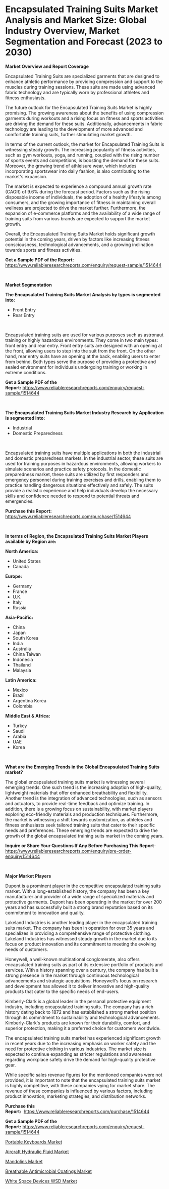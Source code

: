 <p><h1>Encapsulated Training Suits Market Analysis and Market Size: Global Industry Overview, Market Segmentation and Forecast (2023 to 2030)</h1></p><p><strong>Market Overview and Report Coverage</strong></p>
<p><p>Encapsulated Training Suits are specialized garments that are designed to enhance athletic performance by providing compression and support to the muscles during training sessions. These suits are made using advanced fabric technology and are typically worn by professional athletes and fitness enthusiasts.</p><p>The future outlook for the Encapsulated Training Suits Market is highly promising. The growing awareness about the benefits of using compression garments during workouts and a rising focus on fitness and sports activities are driving the demand for these suits. Additionally, advancements in fabric technology are leading to the development of more advanced and comfortable training suits, further stimulating market growth.</p><p>In terms of the current outlook, the market for Encapsulated Training Suits is witnessing steady growth. The increasing popularity of fitness activities, such as gym workouts, yoga, and running, coupled with the rising number of sports events and competitions, is boosting the demand for these suits. Moreover, the growing trend of athleisure wear, which includes incorporating sportswear into daily fashion, is also contributing to the market's expansion.</p><p>The market is expected to experience a compound annual growth rate (CAGR) of 9.6% during the forecast period. Factors such as the rising disposable income of individuals, the adoption of a healthy lifestyle among consumers, and the growing importance of fitness in maintaining overall wellness are projected to drive the market further. Furthermore, the expansion of e-commerce platforms and the availability of a wide range of training suits from various brands are expected to support the market growth.</p><p>Overall, the Encapsulated Training Suits Market holds significant growth potential in the coming years, driven by factors like increasing fitness consciousness, technological advancements, and a growing inclination towards sports and fitness activities.</p></p>
<p><strong>Get a Sample PDF of the Report:</strong> <a href="https://www.reliableresearchreports.com/enquiry/request-sample/1514644">https://www.reliableresearchreports.com/enquiry/request-sample/1514644</a></p>
<p>&nbsp;</p>
<p><strong>Market Segmentation</strong></p>
<p><strong>The Encapsulated Training Suits Market Analysis by types is segmented into:</strong></p>
<p><ul><li>Front Entry</li><li>Rear Entry</li></ul></p>
<p>&nbsp;</p>
<p><p>Encapsulated training suits are used for various purposes such as astronaut training or highly hazardous environments. They come in two main types: front entry and rear entry. Front entry suits are designed with an opening at the front, allowing users to step into the suit from the front. On the other hand, rear entry suits have an opening at the back, enabling users to enter from behind. Both types serve the purpose of providing a protective and sealed environment for individuals undergoing training or working in extreme conditions.</p></p>
<p><strong>Get a Sample PDF of the Report:</strong>&nbsp;<a href="https://www.reliableresearchreports.com/enquiry/request-sample/1514644">https://www.reliableresearchreports.com/enquiry/request-sample/1514644</a></p>
<p>&nbsp;</p>
<p><strong>The Encapsulated Training Suits Market Industry Research by Application is segmented into:</strong></p>
<p><ul><li>Industrial</li><li>Domestic Preparedness</li></ul></p>
<p>&nbsp;</p>
<p><p>Encapsulated training suits have multiple applications in both the industrial and domestic preparedness markets. In the industrial sector, these suits are used for training purposes in hazardous environments, allowing workers to simulate scenarios and practice safety protocols. In the domestic preparedness market, these suits are utilized by first responders and emergency personnel during training exercises and drills, enabling them to practice handling dangerous situations effectively and safely. The suits provide a realistic experience and help individuals develop the necessary skills and confidence needed to respond to potential threats and emergencies.</p></p>
<p><strong>Purchase this Report:</strong>&nbsp; <a href="https://www.reliableresearchreports.com/purchase/1514644">https://www.reliableresearchreports.com/purchase/1514644</a></p>
<p>&nbsp;</p>
<p><strong>In terms of Region, the Encapsulated Training Suits Market Players available by Region are:</strong></p>
<p>
    <p> <strong> North America: </strong>
        <ul>
            <li>United States</li>
            <li>Canada</li>
        </ul>
        </p> 
    <p> <strong> Europe: </strong>
        <ul>
            <li>Germany</li>
            <li>France</li>
            <li>U.K.</li>
            <li>Italy</li>
            <li>Russia</li>
        </ul>
        </p> 
    <p> <strong> Asia-Pacific: </strong>
        <ul>
            <li>China</li>
            <li>Japan</li>
            <li>South Korea</li>
            <li>India</li>
            <li>Australia</li>
            <li>China Taiwan</li>
            <li>Indonesia</li>
            <li>Thailand</li>
            <li>Malaysia</li>
        </ul>
        </p> 
    <p> <strong> Latin America: </strong>
        <ul>
            <li>Mexico</li>
            <li>Brazil</li>
            <li>Argentina Korea</li>
            <li>Colombia</li>
        </ul>
        </p> 
    <p> <strong> Middle East & Africa: </strong>
        <ul>
            <li>Turkey</li>
            <li>Saudi</li>
            <li>Arabia</li>
            <li>UAE</li>
            <li>Korea</li>
        </ul>
    </p>
    </p>
<p>&nbsp;</p>
<p><strong>What are the Emerging Trends in the Global Encapsulated Training Suits market?</strong></p>
<p><p>The global encapsulated training suits market is witnessing several emerging trends. One such trend is the increasing adoption of high-quality, lightweight materials that offer enhanced breathability and flexibility. Another trend is the integration of advanced technologies, such as sensors and actuators, to provide real-time feedback and optimize training. In addition, there is a growing focus on sustainability, with market players exploring eco-friendly materials and production techniques. Furthermore, the market is witnessing a shift towards customization, as athletes and fitness enthusiasts seek tailored training suits that cater to their specific needs and preferences. These emerging trends are expected to drive the growth of the global encapsulated training suits market in the coming years.</p></p>
<p><strong>Inquire or Share Your Questions If Any Before Purchasing This Report</strong>- <a href="https://www.reliableresearchreports.com/enquiry/pre-order-enquiry/1514644">https://www.reliableresearchreports.com/enquiry/pre-order-enquiry/1514644</a></p>
<p>&nbsp;</p>
<p><strong>Major Market Players</strong></p>
<p><p>Dupont is a prominent player in the competitive encapsulated training suits market. With a long-established history, the company has been a key manufacturer and provider of a wide range of specialized materials and protective garments. Dupont has been operating in the market for over 200 years and has successfully built a strong brand reputation based on its commitment to innovation and quality.</p><p>Lakeland Industries is another leading player in the encapsulated training suits market. The company has been in operation for over 35 years and specializes in providing a comprehensive range of protective clothing. Lakeland Industries has witnessed steady growth in the market due to its focus on product innovation and its commitment to meeting the evolving needs of customers.</p><p>Honeywell, a well-known multinational conglomerate, also offers encapsulated training suits as part of its extensive portfolio of products and services. With a history spanning over a century, the company has built a strong presence in the market through continuous technological advancements and strategic acquisitions. Honeywell's focus on research and development has allowed it to deliver innovative and high-quality products that cater to the specific needs of end-users.</p><p>Kimberly-Clark is a global leader in the personal protective equipment industry, including encapsulated training suits. The company has a rich history dating back to 1872 and has established a strong market position through its commitment to sustainability and technological advancements. Kimberly-Clark's products are known for their durability, comfort, and superior protection, making it a preferred choice for customers worldwide.</p><p>The encapsulated training suits market has experienced significant growth in recent years due to the increasing emphasis on worker safety and the need for protective clothing in various industries. The market size is expected to continue expanding as stricter regulations and awareness regarding workplace safety drive the demand for high-quality protective gear.</p><p>While specific sales revenue figures for the mentioned companies were not provided, it is important to note that the encapsulated training suits market is highly competitive, with these companies vying for market share. The revenue of these companies is influenced by various factors, including product innovation, marketing strategies, and distribution networks.</p></p>
<p><strong>Purchase this Report:</strong>&nbsp;&nbsp;<a href="https://www.reliableresearchreports.com/purchase/1514644">https://www.reliableresearchreports.com/purchase/1514644</a></p>
<p></p>
<p><strong>Get a Sample PDF of the Report:</strong>&nbsp;<a href="https://www.reliableresearchreports.com/enquiry/request-sample/1514644">https://www.reliableresearchreports.com/enquiry/request-sample/1514644</a></p>
<p><p><a href="https://www.linkedin.com/pulse/portable-keyboards-market-share-amp-new-trends-analysis-report-3cqoc/">Portable Keyboards Market</a></p><p><a href="https://medium.com/@thadnader/aircraft-hydraulic-fluid-market-size-and-market-trends-complete-industry-overview-2023-to-2030-7e9bbdd03ffa">Aircraft Hydraulic Fluid Market</a></p><p><a href="https://www.linkedin.com/pulse/mandolins-market-research-report-unlocks-analysis-financial-afndc/">Mandolins Market</a></p><p><a href="https://medium.com/@amyjacobi1918/breathable-antimicrobial-coatings-market-competitive-analysis-market-trends-and-forecast-to-2030-60d9ed6d09ce">Breathable Antimicrobial Coatings Market</a></p><p><a href="https://github.com/aasishrp01/Market-Research-Report-List-1/blob/main/white-space-devices-wsd-market.md">White Space Devices WSD Market</a></p></p>